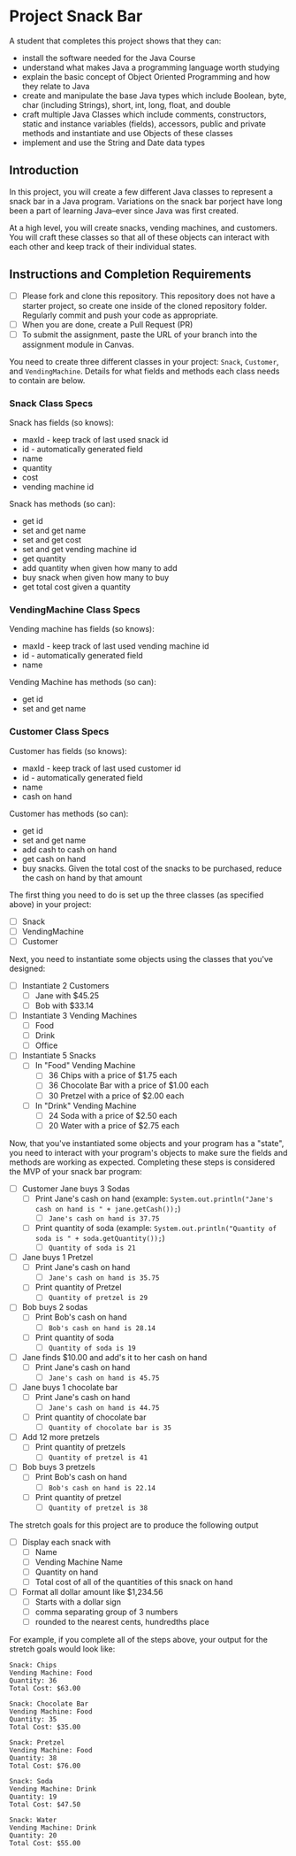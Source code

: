 # Project Snack Bar

A student that completes this project shows that they can:

* install the software needed for the Java Course
* understand what makes Java a programming language worth studying
* explain the basic concept of Object Oriented Programming and how they relate to Java
* create and manipulate the base Java types which include Boolean, byte, char (including Strings), short, int, long, float, and double
* craft multiple Java Classes which include comments, constructors, static and instance variables (fields), accessors, public and private methods and instantiate and use Objects of these classes
* implement and use the String and Date data types

## Introduction

In this project, you will create a few different Java classes to represent a snack bar in a Java program. Variations on the snack bar porject have long been a part of learning Java–ever since Java was first created.

At a high level, you will create snacks, vending machines, and customers. You will craft these classes so that all of these objects can interact with each other and keep track of their individual states.

## Instructions and Completion Requirements

* [ ] Please fork and clone this repository. This repository does not have a starter project, so create one inside of the cloned repository folder. Regularly commit and push your code as appropriate.
* [ ] When you are done, create a Pull Request (PR)
* [ ] To submit the assignment, paste the URL of your branch into the assignment module in Canvas.

You need to create three different classes in your project: `Snack`, `Customer`, and `VendingMachine`. Details for what fields and methods each class needs to contain are below.

### Snack Class Specs

Snack has fields (so knows):

* maxId - keep track of last used snack id
* id - automatically generated field
* name
* quantity
* cost
* vending machine id

Snack has methods (so can):

* get id
* set and get name
* set and get cost
* set and get vending machine id
* get quantity
* add quantity when given how many to add
* buy snack when given how many to buy
* get total cost given a quantity

### VendingMachine Class Specs

Vending machine has fields (so knows):

* maxId - keep track of last used vending machine id
* id - automatically generated field
* name

Vending Machine has methods (so can):

* get id
* set and get name

### Customer Class Specs

Customer has fields (so knows):

* maxId - keep track of last used customer id
* id - automatically generated field
* name
* cash on hand

Customer has methods (so can):

* get id
* set and get name
* add cash to cash on hand
* get cash on hand
* buy snacks. Given the total cost of the snacks to be purchased, reduce the cash on hand by that amount

The first thing you need to do is set up the three classes (as specified above) in your project:

* [ ] Snack
* [ ] VendingMachine
* [ ] Customer

Next, you need to instantiate some objects using the classes that you've designed:

* [ ] Instantiate 2 Customers
  * [ ] Jane with $45.25
  * [ ] Bob with $33.14

* [ ] Instantiate 3 Vending Machines
  * [ ] Food
  * [ ] Drink
  * [ ] Office

* [ ] Instantiate 5 Snacks
  * [ ] In "Food" Vending Machine
    * [ ] 36 Chips with a price of $1.75 each
    * [ ] 36 Chocolate Bar with a price of $1.00 each
    * [ ] 30 Pretzel with a price of $2.00 each
  * [ ] In "Drink" Vending Machine
    * [ ] 24 Soda with a price of $2.50 each
    * [ ] 20 Water with a price of $2.75 each

Now, that you've instantiated some objects and your program has a "state", you need to interact with your program's objects to make sure the fields and methods are working as expected. Completing these steps is considered the MVP of your snack bar program:

* [ ] Customer Jane buys 3 Sodas
  * [ ] Print Jane's cash on hand (example: `System.out.println("Jane's cash on hand is " + jane.getCash());`)
    * [ ] `Jane's cash on hand is 37.75`
  * [ ] Print quantity of soda (example: `System.out.println("Quantity of soda is " + soda.getQuantity());`)
    * [ ] `Quantity of soda is 21`
* [ ] Jane buys 1 Pretzel
  * [ ] Print Jane's cash on hand
    * [ ] `Jane's cash on hand is 35.75`
  * [ ] Print quantity of Pretzel
    * [ ] `Quantity of pretzel is 29`
* [ ] Bob buys 2 sodas
  * [ ] Print Bob's cash on hand
    * [ ] `Bob's cash on hand is 28.14`
  * [ ] Print quantity of soda
    * [ ] `Quantity of soda is 19`
* [ ] Jane finds $10.00 and add's it to her cash on hand
  * [ ] Print Jane's cash on hand
    * [ ] `Jane's cash on hand is 45.75`
* [ ] Jane buys 1 chocolate bar
  * [ ] Print Jane's cash on hand
    * [ ] `Jane's cash on hand is 44.75`
  * [ ] Print quantity of chocolate bar
    * [ ] `Quantity of chocolate bar is 35`
* [ ] Add 12 more pretzels
  * [ ] Print quantity of pretzels
    * [ ] `Quantity of pretzel is 41`
* [ ] Bob buys 3 pretzels
  * [ ] Print Bob's cash on hand
    * [ ] `Bob's cash on hand is 22.14`
  * [ ] Print quantity of pretzel
    * [ ] `Quantity of pretzel is 38`

The stretch goals for this project are to produce the following output

* [ ] Display each snack with
  * [ ] Name
  * [ ] Vending Machine Name
  * [ ] Quantity on hand
  * [ ] Total cost of all of the quantities of this snack on hand
* [ ] Format all dollar amount like $1,234.56
  * [ ] Starts with a dollar sign
  * [ ] comma separating group of 3 numbers
  * [ ] rounded to the nearest cents, hundredths place

For example, if you complete all of the steps above, your output for the stretch goals would look like:

```TEXT
Snack: Chips
Vending Machine: Food
Quantity: 36
Total Cost: $63.00

Snack: Chocolate Bar
Vending Machine: Food
Quantity: 35
Total Cost: $35.00

Snack: Pretzel
Vending Machine: Food
Quantity: 38
Total Cost: $76.00

Snack: Soda
Vending Machine: Drink
Quantity: 19
Total Cost: $47.50

Snack: Water
Vending Machine: Drink
Quantity: 20
Total Cost: $55.00
```
